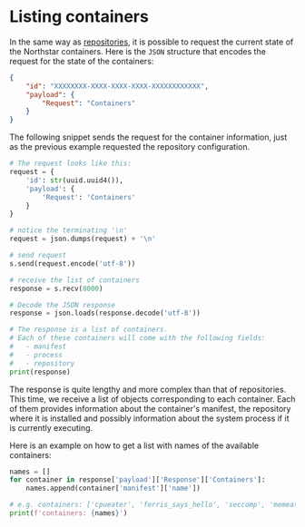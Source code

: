 # Listing containers

In the same way as [repositories](repositories.md), it is possible to request
the current state of the Northstar containers. Here is the `JSON` structure that
encodes the request for the state of the containers:

```json
{
    "id": "XXXXXXXX-XXXX-XXXX-XXXX-XXXXXXXXXXXX",
    "payload": {
        "Request": "Containers"
    }
}
```

The following snippet sends the request for the container information, just as
the previous example requested the repository configuration.

```python
# The request looks like this:
request = {
    'id': str(uuid.uuid4()),
    'payload': {
        'Request': 'Containers'
    }
}

# notice the terminating '\n'
request = json.dumps(request) + '\n'

# send request
s.send(request.encode('utf-8'))

# receive the list of containers
response = s.recv(8000)

# Decode the JSON response
response = json.loads(response.decode('utf-8'))

# The response is a list of containers.
# Each of these containers will come with the following fields:
#   - manifest
#   - process
#   - repository
print(response)
```

The response is quite lengthy and more complex than that of repositories. This
time, we receive a list of objects corresponding to each container. Each
of them provides information about the container's manifest, the repository
where it is installed and possibly information about the system process if it is
currently executing.

Here is an example on how to get a list with names of the available containers:

```python
names = []
for container in response['payload']['Response']['Containers']:
    names.append(container['manifest']['name'])

# e.g. containers: ['cpueater', 'ferris_says_hello', 'seccomp', 'memeater', ...
print(f'containers: {names}')
```


